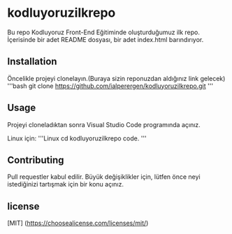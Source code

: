 # kodluyoruzilkrepo
Bu repo Kodluyoruz Front-End Eğitiminde oluşturduğumuz ilk repo. İçerisinde bir adet README dosyası, bir adet index.html barındırıyor.

## Installation
Öncelikle projeyi clonelayın.(Buraya sizin reponuzdan aldığınız link gelecek)
'''bash
git clone https://github.com/ialperergen/kodluyoruzilkrepo.git
'''

## Usage
Projeyi cloneladıktan sonra Visual Studio Code programında açınız.

Linux için:
'''Linux 
cd kodluyoruzilkrepo
code.
'''

## Contributing
Pull requestler kabul edilir. Büyük değişiklikler için, lütfen önce neyi istediğinizi tartışmak için bir konu açınız.

## license 
[MIT] (https://choosealicense.com/licenses/mit/)
